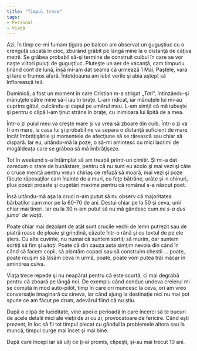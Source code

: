 ```yaml
---
title: "Timpul trece"
tags: 
- Personal
- Viață
---
```


Azi, în timp ce-mi fumam ţigara pe balcon am observat un guguştiuc cu
o crenguţă uscată în cioc, zburând grăbit pe lângă mine la o distanţă
de câţiva metrii. Se grăbea probabil să-şi termine de construit cuibul
în care se vor naşte viitori puiuţi de guguştiuc. Pluteşte un aer de
vacanţă, cam timpuriu ţinând cont de lună, însă mi-am dat seama că
urmează 1 Mai, Paştele, vara şi tare e frumos afară. Întotdeauna am
iubit verile şi abia aştept să înflorească teii.

Duminică, a fost un moment în care Cristian m-a strigat „*Tati*”,
întinzându-şi mânuţele către mine să-l iau în braţe. L-am ridicat, iar
mânuţele lui mi-au cuprins gâtul, culcându-şi capul pe umărul
meu. L-am simţit că mă iubeşte şi pentru o clipă l-am ţinut strâns în
braţe, cu inimioara lui lipită de a mea.

Într-o zi puiul meu va creşte mare şi va vrea să zboare din
cuib. Într-o zi va fi om mare, la casa lui şi probabil ne va separa o
distanţă suficient de mare încât îmbrăţişările şi momentele de
afecţiune să se rărească sau chiar să dispară. Iar eu, uitându-mă la
poze, o să-mi amintesc cu mici lacrimi de mogâldeaţa care se grăbea să
mă îmbrăţişeze.

Tot în weekend s-a întâmplat să am treabă printr-un cimitir. Şi mi-a
dat oarecum o stare de bunăstare, pentru că nu sunt eu acolo şi mai
vezi şi câte o cruce menită pentru vreun chiriaş ce refuză să moară,
mai vezi şi poze făcute răposaţilor cam înainte de a muri, cu feţe
bătrâne, urâte şi-n chinuri, plus poezii proaste şi cugetări maxime
pentru că românul s-a născut poet.

Însă uitându-mă aşa la cruci n-am putut să nu observ că majoritatea
bărbaţilor cam mor pe la 60-70 de ani. Destui chiar pe la 50 şi ceva,
unii chiar mai tineri. Iar eu la 30 n-am putut să nu mă gândesc cum
*mi s-a dus juma` de viaţă*.

Poate chiar mai dezolant de atât sunt crucile vechi de lemn putrezit
sau de piatră roase de ploaie şi grindină, căzute într-o rână şi cu
textul de pe ele şters. Cu alte cuvinte, nu numai că suntem sortiţi să
murim, dar suntem sortiţi să fim şi *uitaţi*. Poate că din cauza asta
simţim nevoia din când în când să facem copii, să plantăm copaci sau
să construim chestii ... poate, poate reuşim să lăsăm ceva în urmă,
poate, poate vom putea trăi măcar în amintirea cuiva.

Viaţa trece repede şi nu neapărat pentru că este scurtă, ci mai
degrabă pentru că zboară pe lângă noi. De exemplu când conduc undeva
creierul mi se comută în mod auto-pilot, timp în care ori muncesc la
ceva, ori am vreo conversaţie imaginară cu cineva, iar când ajung la
destinaţie nici nu mai pot spune ce am făcut pe drum, adevărul fiind
că nu ştiu.

După o clipă de luciditate, vine apoi o perioadă în care încerci să te
bucuri de acele detalii mici ale vieţii de zi cu zi, provocatoare de
fericire. Când eşti prezent, în loc să fii tot timpul plecat cu gândul
la problemele altora sau la muncă, timpul curge mai încet şi mai bine.

După care începi iar să uiţi ce ţi-ai promis, clipeşti, şi-au mai
trecut 10 ani.
